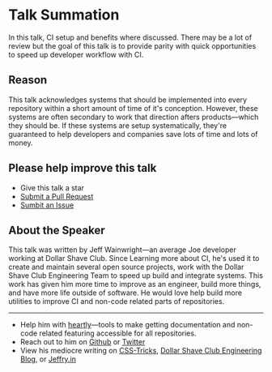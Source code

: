 # Talk Summation

In this talk, CI setup and benefits where discussed. There may be a lot of review but the goal of this talk is to provide parity with quick opportunities to speed up developer workflow with CI.

## Reason

This talk acknowledges systems that should be implemented into every repository within a short amount of time of it's conception. However, these systems are often secondary to work that direction afters products—which they should be. If these systems are setup systematically, they're guaranteed to help developers and companies save lots of time and lots of money.

## Please help improve this talk

- Give this talk a star
- [Submit a Pull Request](https://github.com/yowainwright/developer-ci-benefits/pulls)
- [Sumbit an Issue](https://github.com/yowainwright/developer-ci-benefits/issues)

## About the Speaker

This talk was written by Jeff Wainwright—an average Joe developer working at Dollar Shave Club. Since Learning more about CI, he's used it to create and maintain several open source projects, work with the Dollar Shave Club Engineering Team to speed up build and integrate systems. This work has given him more time to improve as an engineer, build more things, and have more life outside of software. He would love help build more utilities to improve CI and non-code related parts of repositories.

----

- Help him with [heartly](https://github.com/heartly)—tools to make getting documentation and non-code related featuring accessible for all repositories.
- Reach out to him on [Github](https://github.com/yowainwright) or [Twitter](https://twitter.com/yowainwright)
- View his mediocre writing on [CSS-Tricks](https://css-tricks.com/author/yowainwright/), [Dollar Shave Club Engineering Blog](https://engineering.dollarshaveclub.com), or [Jeffry.in](https://jeffry.in)
